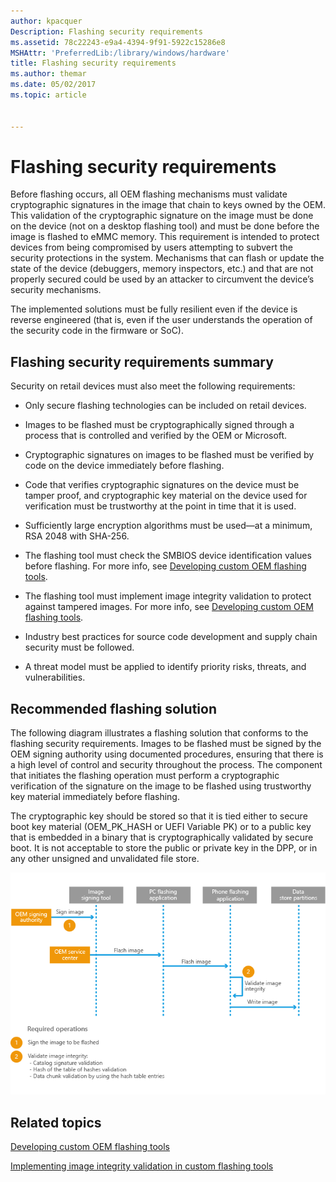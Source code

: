 ```yaml
---
author: kpacquer
Description: Flashing security requirements
ms.assetid: 78c22243-e9a4-4394-9f91-5922c15286e8
MSHAttr: 'PreferredLib:/library/windows/hardware'
title: Flashing security requirements
ms.author: themar
ms.date: 05/02/2017
ms.topic: article


---
```


# Flashing security requirements


Before flashing occurs, all OEM flashing mechanisms must validate cryptographic signatures in the image that chain to keys owned by the OEM. This validation of the cryptographic signature on the image must be done on the device (not on a desktop flashing tool) and must be done before the image is flashed to eMMC memory. This requirement is intended to protect devices from being compromised by users attempting to subvert the security protections in the system. Mechanisms that can flash or update the state of the device (debuggers, memory inspectors, etc.) and that are not properly secured could be used by an attacker to circumvent the device’s security mechanisms.

The implemented solutions must be fully resilient even if the device is reverse engineered (that is, even if the user understands the operation of the security code in the firmware or SoC).

## <span id="Flashing_security_requirements_summary"></span><span id="flashing_security_requirements_summary"></span><span id="FLASHING_SECURITY_REQUIREMENTS_SUMMARY"></span>Flashing security requirements summary


Security on retail devices must also meet the following requirements:

-   Only secure flashing technologies can be included on retail devices.

-   Images to be flashed must be cryptographically signed through a process that is controlled and verified by the OEM or Microsoft.

-   Cryptographic signatures on images to be flashed must be verified by code on the device immediately before flashing.

-   Code that verifies cryptographic signatures on the device must be tamper proof, and cryptographic key material on the device used for verification must be trustworthy at the point in time that it is used.

-   Sufficiently large encryption algorithms must be used—at a minimum, RSA 2048 with SHA-256.

-   The flashing tool must check the SMBIOS device identification values before flashing. For more info, see [Developing custom OEM flashing tools](developing-custom-oem-flashing-tools.md).

-   The flashing tool must implement image integrity validation to protect against tampered images. For more info, see [Developing custom OEM flashing tools](developing-custom-oem-flashing-tools.md).

-   Industry best practices for source code development and supply chain security must be followed.

-   A threat model must be applied to identify priority risks, threats, and vulnerabilities.

## <span id="Recommended_flashing_solution"></span><span id="recommended_flashing_solution"></span><span id="RECOMMENDED_FLASHING_SOLUTION"></span>Recommended flashing solution


The following diagram illustrates a flashing solution that conforms to the flashing security requirements. Images to be flashed must be signed by the OEM signing authority using documented procedures, ensuring that there is a high level of control and security throughout the process. The component that initiates the flashing operation must perform a cryptographic verification of the signature on the image to be flashed using trustworthy key material immediately before flashing.

The cryptographic key should be stored so that it is tied either to secure boot key material (OEM\_PK\_HASH or UEFI Variable PK) or to a public key that is embedded in a binary that is cryptographically validated by secure boot. It is not acceptable to store the public or private key in the DPP, or in any other unsigned and unvalidated file store.

![oem\-fieldservicesec\-flashingreq](images/oem-fieldservicesec-flashingreq.png)

## <span id="related_topics"></span>Related topics


[Developing custom OEM flashing tools](developing-custom-oem-flashing-tools.md)

[Implementing image integrity validation in custom flashing tools](implementing-image-integrity-validation-in-custom-flashing-tools.md)

 

 






